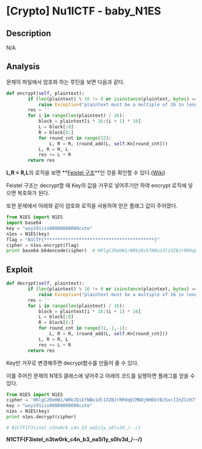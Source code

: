 # [Crypto] Nu1lCTF - baby_N1ES

## Description

N/A

## Analysis

문제의 파일에서 암호화 하는 루틴을 보면 다음과 같다.

```Python
def encrypt(self, plaintext):
        if (len(plaintext) % 16 != 0 or isinstance(plaintext, bytes) == False):
            raise Exception("plaintext must be a multiple of 16 in length")
        res = ''
        for i in range(len(plaintext) / 16):
            block = plaintext[i * 16:(i + 1) * 16]
            L = block[:8]
            R = block[8:]
            for round_cnt in range(32):
                L, R = R, (round_add(L, self.Kn[round_cnt]))
            L, R = R, L
            res += L + R
        return res
```

**L,R = R,L**의 로직을 보면 **<u>Feistel 구조</u>**인 것을 확인할 수 있다.([Wiki](https://en.wikipedia.org/wiki/Feistel_cipher))

Feistel 구조는 decrypt할 때 Key의 값을 거꾸로 넣어주기만 하여 encrypt 로직에 넣으면 복호화가 된다.

또한 문제에서 아래와 같이 암호화 로직을 사용하여 얻은 플래그 값이 주어졌다.

```python
from N1ES import N1ES
import base64
key = "wxy191iss00000000000cute"
n1es = N1ES(key)
flag = "N1CTF{*****************************************}"
cipher = n1es.encrypt(flag)
print base64.b64encode(cipher)  # HRlgC2ReHW1/WRk2DikfNBo1dl1XZBJrRR9qECMNOjNHDktBJSxcI1hZIz07YjVx
```

## Exploit

```python
def decrypt(self, plaintext):
        if (len(plaintext) % 16 != 0 or isinstance(plaintext, bytes) == False):
            raise Exception("plaintext must be a multiple of 16 in length")
        res = ''
        for i in range(len(plaintext) / 16):
            block = plaintext[i * 16:(i + 1) * 16]
            L = block[:8]
            R = block[8:]
            for round_cnt in range(31,-1,-1):
                L, R = R, (round_add(L, self.Kn[round_cnt]))
            L, R = R, L
            res += L + R
        return res
```

Key만 거꾸로 변경해주면 decrypt함수를 만들어 줄 수 있다.

이를 주어진 문제의 N1ES 클래스에 넣어주고 아래의 코드를 실행하면 플래그를 얻을 수 있다.

```python
from N1ES import N1ES
cipher = 'HRlgC2ReHW1/WRk2DikfNBo1dl1XZBJrRR9qECMNOjNHDktBJSxcI1hZIz07YjVx'.decode('base64')
key = "wxy191iss00000000000cute"
n1es = N1ES(key)
print n1es.decrypt(cipher)

# N1CTF{F3istel_n3tw0rk_c4n_b3_ea5i1y_s0lv3d_/--/}
```



**N1CTF{F3istel_n3tw0rk_c4n_b3_ea5i1y_s0lv3d_/--/}**